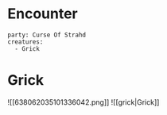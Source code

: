 # Encounter
```encounter
party: Curse Of Strahd
creatures:
  - Grick
```
# Grick
![[638062035101336042.png]]
![[grick|Grick]]